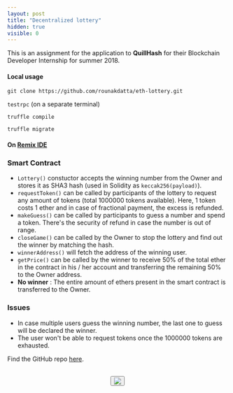 ```yaml
---
layout: post
title: "Decentralized lottery"
hidden: true
visible: 0
---
```

This is an assignment for the application to **QuillHash** for their Blockchain Developer Internship for summer 2018.

#### Local usage

```git clone https://github.com/rounakdatta/eth-lottery.git```

```testrpc``` (on a separate terminal)

```truffle compile```

```truffle migrate```

#### On [Remix IDE](https://remix.ethereum.org/)

### Smart Contract

- ```Lottery()``` constuctor accepts the winning number from the Owner and stores it as SHA3 hash (used in Solidity as ```keccak256(payload)```).
- ```requestToken()``` can be called by participants of the lottery to request any amount of tokens (total 1000000 tokens available). Here, 1 token costs 1 ether and in case of fractional payment, the excess is refunded.
- ```makeGuess()``` can be called by participants to guess a number and spend a token. There's the security of refund in case the number is out of range.
- ```closeGame()``` can be called by the Owner to stop the lottery and find out the winner by matching the hash.
- ```winnerAddress()``` will fetch the address of the winning user.
- ```getPrice()``` can be called by the winner to receive 50% of the total ether in the contract in his / her account and transferring the remaining 50% to the Owner address.
- <b>No winner</b> : The entire amount of ethers present in the smart contract is transferred to the Owner.

### Issues

- In case multiple users guess the winning number, the last one to guess will be declared the winner.
- The user won't be able to request tokens once the 1000000 tokens are exhausted.

Find the GitHub repo [here](https://github.com/rounakdatta/eth-lottery).

<br>
<center>
<button id="likeButton" onclick="likeItem()"><img src="https://cdn3.iconfinder.com/data/icons/jolly-icons-free/64/thumb-up_64.png"></button>
<div id="likeCount"></div>
</center>

<script type="text/javascript">

let postTitle = "eth-lottery"

let myLocation = "";

function getLocationDetails() {
	var data = null;
	
	var xhr = new XMLHttpRequest();
	xhr.withCredentials = true;
	
	xhr.addEventListener("readystatechange", function () {
	  if (this.readyState === 4) {
	    console.log(this.responseText);
	    myLocation = this.responseText;
	    console.log('--')
	  }
	});
	
	xhr.open("GET", "https://json.geoiplookup.io/");
	xhr.setRequestHeader('Access-Control-Allow-Origin', '*')
	xhr.setRequestHeader("Access-Control-Allow-Credentials", true);
	xhr.setRequestHeader("cache-control", "no-cache");
	xhr.setRequestHeader("postman-token", "e18cbd49-69f0-f0cb-297d-721bf3b97d78");
	
	xhr.send(data);
}

function likeItem() {
	getLocationDetails();
	var data = myLocation;
	
	var xhr = new XMLHttpRequest();
	xhr.withCredentials = false;
	
	xhr.addEventListener("readystatechange", function () {
	  if (this.readyState === 4) {
	    console.log(this.responseText);
	    showLikes();
	  }
	});
	
	xhr.open("POST", "https://rounakdatta.pythonanywhere.com/like/post/" + postTitle);
	xhr.setRequestHeader('Access-Control-Allow-Origin', '*')
	xhr.setRequestHeader("Access-Control-Allow-Credentials", true);
	xhr.setRequestHeader("cache-control", "no-cache");
	xhr.setRequestHeader("postman-token", "6b90fa48-bca5-8464-df36-a229e6b15f2a");
	
	xhr.send(data);
}

function showLikes() {

	var data = null;
	
	var xhr = new XMLHttpRequest();
	xhr.withCredentials = false;
	
	xhr.addEventListener("readystatechange", function () {
	  if (this.readyState === 4) {
	    console.log(this.responseText);
	    //alert(this.responseText);
	    document.getElementById('likeCount').innerHTML = "<h4>" + String(this.responseText) + "</h4>";
	  }
	});
	
	xhr.open("GET", "https://rounakdatta.pythonanywhere.com/like/post/" + postTitle);
	xhr.setRequestHeader("cache-control", "no-cache");
	xhr.setRequestHeader('Access-Control-Allow-Origin', '*')
	xhr.setRequestHeader("Access-Control-Allow-Credentials", true);
	xhr.setRequestHeader("postman-token", "5e82f0d5-65e0-a89a-729b-10c6f90fffb9");
	
	xhr.send(data);

}

</script>

<script>
$( document ).ready(function() {
    showLikes();
});
</script>